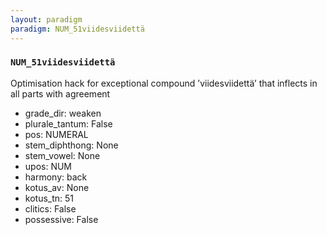 ```yaml
---
layout: paradigm
paradigm: NUM_51viidesviidettä
---
```

### ` NUM_51viidesviidettä `

Optimisation hack for exceptional compound ’viidesviidettä’ that inflects in all parts with agreement
* grade_dir: weaken
* plurale_tantum: False
* pos: NUMERAL
* stem_diphthong: None
* stem_vowel: None
* upos: NUM
* harmony: back
* kotus_av: None
* kotus_tn: 51
* clitics: False
* possessive: False
